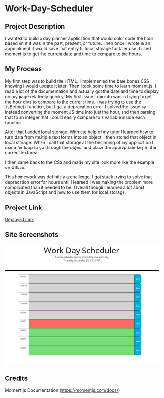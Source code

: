 # Work-Day-Scheduler

## Project Description
I wanted to build a day planner application that would color code the hour based on if it was in the past, present, or future. Then once I wrote in an appointment it would save that entry to local storage for later use. I used moment.js to get the current date and time to compare to the hours.

## My Process

My first step was to build the HTML. I implemented the bare bones CSS knowing I would update it later. Then I took some time to learn moment.js. I read a lot of the documentation and actually got the date and time to display on my page relatively quickly. My first issue I ran into was in trying to get the hour divs to compare to the current time. I was trying to use the .isBefore() function, but I got a depracation error. I solved the issue by instead converting the moment JS time into just the hour, and then parsing that to an integer that I could easily compare to a variable inside each function.

After that I added local storage. With the help of my tutor I learned how to turn data from multiple text forms into an object. I then stored that object in local storage. When I call that storage at the beginning of my application I use a for loop to go through the object and place the appropriate key in the correct textarea.

I then came back to the CSS and made my site look more like the example on GitLab. 

This homework was definitely a challenge. I got stuck trying to solve that depracation error for hours until I learned I was making the problem more complicated than it needed to be. Overall though I learned a lot about objects in JavaScript and how to use them for local storage. 

## Project Link
[Deployed Link](https://mikecoletta.github.io/Work-Day-Scheduler/)

## Site Screenshots

![Screenshot 1](Images/Screenshot1.JPG)

## Credits
Moment.js Documentation (https://momentjs.com/docs/)